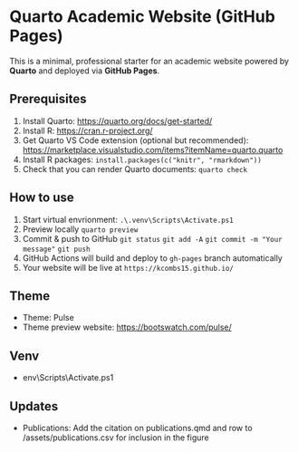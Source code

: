 # Quarto Academic Website (GitHub Pages)

This is a minimal, professional starter for an academic website powered by **Quarto** and deployed via **GitHub Pages**.

## Prerequisites
1. Install Quarto: https://quarto.org/docs/get-started/
2. Install R: https://cran.r-project.org/
3. Get Quarto VS Code extension (optional but recommended): https://marketplace.visualstudio.com/items?itemName=quarto.quarto
4. Install R packages: `install.packages(c("knitr", "rmarkdown"))`
5. Check that you can render Quarto documents: `quarto check`

## How to use

1. Start virtual envrionment: `.\.venv\Scripts\Activate.ps1`
2. Preview locally `quarto preview`
3. Commit & push to GitHub 
   `git status`
   `git add -A`
   `git commit -m "Your message"`
   `git push`
4. GitHub Actions will build and deploy to `gh-pages` branch automatically
5. Your website will be live at `https://kcombs15.github.io/`

## Theme
- Theme: Pulse
- Theme preview website: https://bootswatch.com/pulse/

## Venv
- env\Scripts\Activate.ps1

## Updates
- Publications: Add the citation on publications.qmd and row to /assets/publications.csv for inclusion in the figure